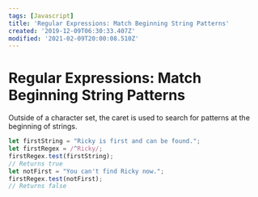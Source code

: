 ```yaml
---
tags: [Javascript]
title: 'Regular Expressions: Match Beginning String Patterns'
created: '2019-12-09T06:30:33.407Z'
modified: '2021-02-09T20:00:08.510Z'
---
```


Regular Expressions: Match Beginning String Patterns
====================================================

Outside of a character set, the caret is used to search for patterns at the beginning of strings.
``` javascript
let firstString = "Ricky is first and can be found.";
let firstRegex = /^Ricky/;
firstRegex.test(firstString);
// Returns true
let notFirst = "You can't find Ricky now.";
firstRegex.test(notFirst);
// Returns false

```
